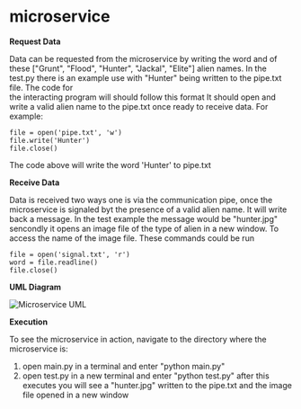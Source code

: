 # microservice

**Request Data** 

Data can be requested from the microservice by writing
the word and of these ["Grunt", "Flood", "Hunter", "Jackal", "Elite"]
alien names. In the test.py there is an example use with "Hunter"
being written to the pipe.txt file. The code for  
the interacting program will should follow this format
It should open and write a valid alien name to the
pipe.txt once ready to receive data. For example:

    file = open('pipe.txt', 'w')
    file.write('Hunter')
    file.close()

The code above will write the word 'Hunter' to
pipe.txt

**Receive Data**

Data is received two ways one is via the communication pipe,
once the microservice is signaled byt the presence of a valid
alien name. It will write back a message. In the test example
the message would be "hunter.jpg"
sencondly it opens an image file of the type of alien 
in a new window.
To access the name of the image file.
These commands could be run

    file = open('signal.txt', 'r')
    word = file.readline()
    file.close()


**UML Diagram**

![Microservice UML](https://github.com/joshuawarnick/OSU-CS361-microservice/assets/86386882/d531f581-f8f1-4fe6-bd90-42d9511d181f)


**Execution**

To see the microservice in action, navigate to the directory where the microservice is:
  1. open main.py in a terminal and enter "python main.py"
  2. open test.py in a new terminal and enter "python test.py"
after this executes you will see a "hunter.jpg" written to the pipe.txt
and the image file opened in a new window 
